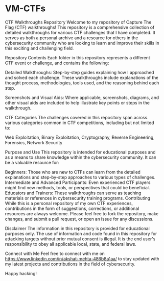 # VM-CTFs
CTF Walkthroughs Repository
Welcome to my repository of Capture The Flag (CTF) walkthroughs! This repository is a comprehensive collection of detailed walkthroughs for various CTF challenges that I have completed. It serves as both a personal archive and a resource for others in the cybersecurity community who are looking to learn and improve their skills in this exciting and challenging field.

Repository Contents
Each folder in this repository represents a different CTF event or challenge, and contains the following:

Detailed Walkthroughs: Step-by-step guides explaining how I approached and solved each challenge. These walkthroughs include explanations of the thought process, methodologies, tools used, and the reasoning behind each step.

Screenshots and Visual Aids: Where applicable, screenshots, diagrams, and other visual aids are included to help illustrate key points or steps in the walkthrough.

CTF Categories
The challenges covered in this repository span across various categories common in CTF competitions, including but not limited to:

Web Exploitation, 
Binary Exploitation, 
Cryptography, 
Reverse Engineering, 
Forensics, 
Network Security

Purpose and Use
This repository is intended for educational purposes and as a means to share knowledge within the cybersecurity community. It can be a valuable resource for:

Beginners: Those who are new to CTFs can learn from the detailed explanations and step-by-step approaches to various types of challenges.
Intermediate and Advanced Participants: Even experienced CTF players might find new methods, tools, or perspectives that could be beneficial.
Educators and Trainers: These walkthroughs can serve as teaching materials or references in cybersecurity training programs.
Contributing
While this is a personal repository of my own CTF experiences, contributions in the form of suggestions, corrections, or additional resources are always welcome. Please feel free to fork the repository, make changes, and submit a pull request, or open an issue for any discussions.

Disclaimer
The information in this repository is provided for educational purposes only. The use of information and code found in this repository for attacking targets without prior mutual consent is illegal. It is the end user's responsibility to obey all applicable local, state, and federal laws.

Connect with Me
Feel free to connect with me on https://www.linkedin.com/in/akshat-mehta-486b8a1aa/ to stay updated with my latest projects and contributions in the field of cybersecurity.

Happy hacking!
